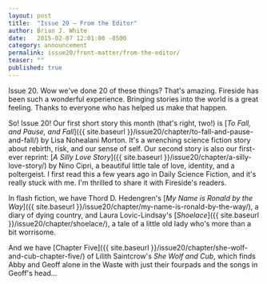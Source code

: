 ```yaml
---
layout: post
title:  "Issue 20 — From the Editor"
author: Brian J. White
date:   2015-02-07 12:01:00 -0500
category: announcement
permalink: issue20/front-matter/from-the-editor/
teaser: ""
published: true
---
```


Issue 20. Wow we've done 20 of these things? That's amazing. Fireside has been such a wonderful experience. Bringing stories into the world is a great feeling. Thanks to everyone who has helped us make that happen.  

So! Issue 20! Our first short story this month (that's right, two!) is [_To Fall, and Pause, and Fall_]({{ site.baseurl }}/issue20/chapter/to-fall-and-pause-and-fall/) by Lisa Nohealani Morton. It's a wrenching science fiction story about rebirth, risk, and our sense of self. Our second story is also our first-ever reprint: [_A Silly Love Story_]({{ site.baseurl }}/issue20/chapter/a-silly-love-story/) by Nino Cipri, a beautiful little tale of love, identity, and a poltergeist. I first read this a few years ago in Daily Science Fiction, and it's really stuck with me. I'm thrilled to share it with Fireside's readers.

In flash fiction, we have Thord D. Hedengren's [_My Name is Ronald by the Way_]({{ site.baseurl }}/issue20/chapter/my-name-is-ronald-by-the-way/), a diary of dying country, and Laura Lovic-Lindsay's [_Shoelace_]({{ site.baseurl }}/issue20/chapter/shoelace/), a tale of a little old lady who's more than a bit worrisome.

And we have [Chapter Five]({{ site.baseurl }}/issue20/chapter/she-wolf-and-cub-chapter-five/) of Lilith Saintcrow's _She Wolf and Cub_, which finds Abby and Geoff alone in the Waste with just their fourpads and the songs in Geoff's head…
